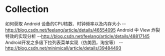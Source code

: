 # Collection

如何获取 Android 设备的CPU核数、时钟频率以及内存大小 --http://blog.csdn.net/feelang/article/details/46554095
Android 中 View 炸裂特效的实现分析 --http://blog.csdn.net/feelang/article/details/48817145
Android开发之多级下拉列表菜单实现（仿美团，淘宝等） --http://blog.csdn.net/minimicall/article/details/39484493
